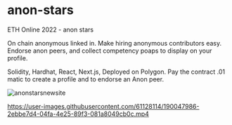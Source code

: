 # anon-stars
ETH Online 2022 - anon stars

On chain anonymous linked in. Make hiring anonymous contributors easy. Endorse anon peers, and collect competency poaps to display on your profile. 

Solidity, Hardhat, React, Next.js, Deployed on Polygon. Pay the contract .01 matic to create a profile and to endorse an Anon peer.

![anonstarsnewsite](https://user-images.githubusercontent.com/61128114/189515550-5607d83f-f91e-4bd8-a262-4af4dccdc3c5.png)


https://user-images.githubusercontent.com/61128114/190047986-2ebbe7d4-04fa-4e25-89f3-081a8049cb0c.mp4
